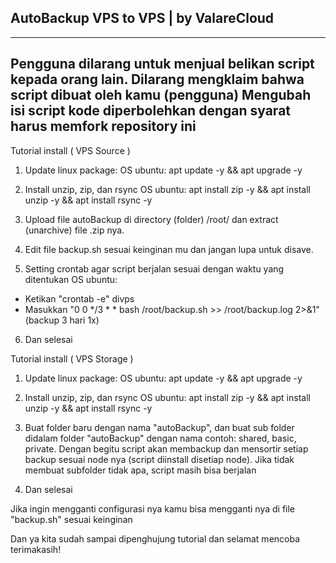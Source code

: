 ## AutoBackup VPS to VPS | by ValareCloud

---
Pengguna dilarang untuk menjual belikan script kepada orang lain.
Dilarang mengklaim bahwa script dibuat oleh kamu (pengguna)
Mengubah isi script kode diperbolehkan dengan syarat harus memfork repository ini
---

Tutorial install ( VPS Source )
1. Update linux package:
OS ubuntu:
apt update -y && apt upgrade -y

2. Install unzip, zip, dan rsync
OS ubuntu:
apt install zip -y && apt install unzip -y && apt install rsync -y

3. Upload file autoBackup di directory (folder) /root/ dan extract (unarchive) file .zip nya.

4. Edit file backup.sh sesuai keinginan mu dan jangan lupa untuk disave. 

5. Setting crontab agar script berjalan sesuai dengan waktu yang ditentukan
OS ubuntu:
- Ketikan "crontab -e" divps
- Masukkan "0 0 */3 * * bash /root/backup.sh >> /root/backup.log 2>&1" (backup 3 hari 1x)

6. Dan selesai

Tutorial install ( VPS Storage )
1. Update linux package:
OS ubuntu:
apt update -y && apt upgrade -y

2. Install unzip, zip, dan rsync
OS ubuntu:
apt install zip -y && apt install unzip -y && apt install rsync -y

3. Buat folder baru dengan nama "autoBackup", dan buat sub folder didalam folder "autoBackup" dengan nama contoh: shared, basic, private. Dengan begitu script akan membackup dan mensortir setiap backup sesuai node nya (script diinstall disetiap node). Jika tidak membuat subfolder tidak apa, script masih bisa berjalan

4. Dan selesai

Jika ingin mengganti configurasi nya kamu bisa mengganti nya di file "backup.sh" sesuai keinginan

Dan ya kita sudah sampai dipenghujung tutorial dan selamat mencoba terimakasih!
